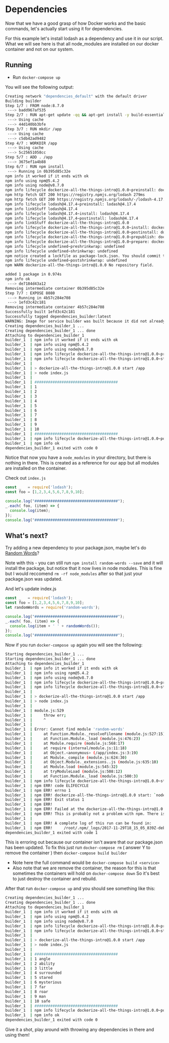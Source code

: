 # Dependencies
Now that we have a good grasp of how Docker works and the basic commands, let's actually start using it for dependencies.

For this example let's install lodash as a dependency and use it in our script. What we will see here is that all node_modules are installed on our docker container and not on our system.

## Running
- Run  `docker-compose up`

You will see the following output:

```bash
Creating network "dependencies_default" with the default driver
Building builder
Step 1/7 : FROM node:8.7.0
 ---> badd967af535
Step 2/7 : RUN apt-get update -qq && apt-get install -y build-essential
 ---> Using cache
 ---> 44d140bb3bfe
Step 3/7 : RUN mkdir /app
 ---> Using cache
 ---> c5db42ad9482
Step 4/7 : WORKDIR /app
 ---> Using cache
 ---> 5c25651058cc
Step 5/7 : ADD . /app
 ---> 3675ef1a4b88
Step 6/7 : RUN npm install
 ---> Running in 0b395d85c32e
npm info it worked if it ends with ok
npm info using npm@5.4.2
npm info using node@v8.7.0
npm info lifecycle dockerize-all-the-things-intro@1.0.0~preinstall: dockerize-all-the-things-intro@1.0.0
npm http fetch GET 200 https://registry.npmjs.org/lodash 279ms
npm http fetch GET 200 https://registry.npmjs.org/lodash/-/lodash-4.17.4.tgz 317ms
npm info lifecycle lodash@4.17.4~preinstall: lodash@4.17.4
npm info linkStuff lodash@4.17.4
npm info lifecycle lodash@4.17.4~install: lodash@4.17.4
npm info lifecycle lodash@4.17.4~postinstall: lodash@4.17.4
npm info linkStuff dockerize-all-the-things-intro@1.0.0
npm info lifecycle dockerize-all-the-things-intro@1.0.0~install: dockerize-all-the-things-intro@1.0.0
npm info lifecycle dockerize-all-the-things-intro@1.0.0~postinstall: dockerize-all-the-things-intro@1.0.0
npm info lifecycle dockerize-all-the-things-intro@1.0.0~prepublish: dockerize-all-the-things-intro@1.0.0
npm info lifecycle dockerize-all-the-things-intro@1.0.0~prepare: dockerize-all-the-things-intro@1.0.0
npm info lifecycle undefined~preshrinkwrap: undefined
npm info lifecycle undefined~shrinkwrap: undefined
npm notice created a lockfile as package-lock.json. You should commit this file.
npm info lifecycle undefined~postshrinkwrap: undefined
npm WARN dockerize-all-the-things-intro@1.0.0 No repository field.

added 1 package in 0.974s
npm info ok
 ---> de7184d43a12
Removing intermediate container 0b395d85c32e
Step 7/7 : EXPOSE 8080
 ---> Running in 4b57c284e708
 ---> 1efd3c42c181
Removing intermediate container 4b57c284e708
Successfully built 1efd3c42c181
Successfully tagged dependencies_builder:latest
WARNING: Image for service builder was built because it did not already exist. To rebuild this image you must use `docker-compose build` or `docker-compose up --build`.
Creating dependencies_builder_1 ...
Creating dependencies_builder_1 ... done
Attaching to dependencies_builder_1
builder_1  | npm info it worked if it ends with ok
builder_1  | npm info using npm@5.4.2
builder_1  | npm info using node@v8.7.0
builder_1  | npm info lifecycle dockerize-all-the-things-intro@1.0.0~prestart: dockerize-all-the-things-intro@1.0.0
builder_1  | npm info lifecycle dockerize-all-the-things-intro@1.0.0~start: dockerize-all-the-things-intro@1.0.0
builder_1  |
builder_1  | > dockerize-all-the-things-intro@1.0.0 start /app
builder_1  | > node index.js
builder_1  |
builder_1  | #####################################
builder_1  | 1
builder_1  | 2
builder_1  | 3
builder_1  | 4
builder_1  | 5
builder_1  | 6
builder_1  | 7
builder_1  | 8
builder_1  | 9
builder_1  | 10
builder_1  | #####################################
builder_1  | npm info lifecycle dockerize-all-the-things-intro@1.0.0~poststart: dockerize-all-the-things-intro@1.0.0
builder_1  | npm info ok
dependencies_builder_1 exited with code 0
```

Notice that now you have a `node_modules` in your directory, but there is nothing in there. This is created as a reference for our app but all modules are installed on the container.

Check out `index.js`

```javascript
const _   = require('lodash');
const foo = [1,2,3,4,5,6,7,8,9,10];

console.log("#####################################");
_.each( foo, (item) => {
  console.log(item);
});
console.log("#####################################");
```

## What's next?
Try adding a new dependency to your package.json, maybe let's do [Random Words](https://www.npmjs.com/package/random-words)?

Note with this - you can still run `npm install random-words --save` and it will install the package, but notice that it now lives in node modules. This is fine but I would reccomend `rm -rf node_modules` after so that just your package.json was updated.

And let's update index.js

```javascript
const _   = require('lodash');
const foo = [1,2,3,4,5,6,7,8,9,10];
let randomWords = require('random-words');

console.log("#####################################");
_.each( foo, (item) => {
  console.log(item + ' ' + randomWords());
});
console.log("#####################################");
```

Now if you run `docker-compose up` again you will see the following:

```bash
Starting dependencies_builder_1 ...
Starting dependencies_builder_1 ... done
Attaching to dependencies_builder_1
builder_1  | npm info it worked if it ends with ok
builder_1  | npm info using npm@5.4.2
builder_1  | npm info using node@v8.7.0
builder_1  | npm info lifecycle dockerize-all-the-things-intro@1.0.0~prestart: dockerize-all-the-things-intro@1.0.0
builder_1  | npm info lifecycle dockerize-all-the-things-intro@1.0.0~start: dockerize-all-the-things-intro@1.0.0
builder_1  |
builder_1  | > dockerize-all-the-things-intro@1.0.0 start /app
builder_1  | > node index.js
builder_1  |
builder_1  | module.js:529
builder_1  |     throw err;
builder_1  |     ^
builder_1  |
builder_1  | Error: Cannot find module 'random-words'
builder_1  |     at Function.Module._resolveFilename (module.js:527:15)
builder_1  |     at Function.Module._load (module.js:476:23)
builder_1  |     at Module.require (module.js:568:17)
builder_1  |     at require (internal/module.js:11:18)
builder_1  |     at Object.<anonymous> (/app/index.js:3:19)
builder_1  |     at Module._compile (module.js:624:30)
builder_1  |     at Object.Module._extensions..js (module.js:635:10)
builder_1  |     at Module.load (module.js:545:32)
builder_1  |     at tryModuleLoad (module.js:508:12)
builder_1  |     at Function.Module._load (module.js:500:3)
builder_1  | npm info lifecycle dockerize-all-the-things-intro@1.0.0~start: Failed to exec start script
builder_1  | npm ERR! code ELIFECYCLE
builder_1  | npm ERR! errno 1
builder_1  | npm ERR! dockerize-all-the-things-intro@1.0.0 start: `node index.js`
builder_1  | npm ERR! Exit status 1
builder_1  | npm ERR!
builder_1  | npm ERR! Failed at the dockerize-all-the-things-intro@1.0.0 start script.
builder_1  | npm ERR! This is probably not a problem with npm. There is likely additional logging output above.
builder_1  |
builder_1  | npm ERR! A complete log of this run can be found in:
builder_1  | npm ERR!     /root/.npm/_logs/2017-11-29T18_15_05_839Z-debug.log
dependencies_builder_1 exited with code 1
```

This is erroring out because our container isn't aware that our package.json has been updated. To fix this just run `docker-compose rm` ( answer Y to remove the container ) then `docker-compose build builder`
- Note here the full command would be `docker-compose build <service>`
- Also note that we are remove the container, the reason for this is that sometimes the containers will hold on `docker-compose down` So it's best to just destroy the container and rebuild.

After that run `docker-compose up` and you should see something like this:

```bash
Creating dependencies_builder_1 ...
Creating dependencies_builder_1 ... done
Attaching to dependencies_builder_1
builder_1  | npm info it worked if it ends with ok
builder_1  | npm info using npm@5.4.2
builder_1  | npm info using node@v8.7.0
builder_1  | npm info lifecycle dockerize-all-the-things-intro@1.0.0~prestart: dockerize-all-the-things-intro@1.0.0
builder_1  | npm info lifecycle dockerize-all-the-things-intro@1.0.0~start: dockerize-all-the-things-intro@1.0.0
builder_1  |
builder_1  | > dockerize-all-the-things-intro@1.0.0 start /app
builder_1  | > node index.js
builder_1  |
builder_1  | #####################################
builder_1  | 1 angle
builder_1  | 2 ability
builder_1  | 3 little
builder_1  | 4 surrounded
builder_1  | 5 stared
builder_1  | 6 mysterious
builder_1  | 7 far
builder_1  | 8 roar
builder_1  | 9 man
builder_1  | 10 safe
builder_1  | #####################################
builder_1  | npm info lifecycle dockerize-all-the-things-intro@1.0.0~poststart: dockerize-all-the-things-intro@1.0.0
builder_1  | npm info ok
dependencies_builder_1 exited with code 0
```

Give it a shot, play around with throwing any dependencies in there and using them!
